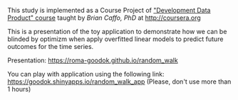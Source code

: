 This study is implemented  as a Course Project of ["Development Data Product" course](https://www.coursera.org/course/devdataprod) taught by *Brian Caffo, PhD* at <http://coursera.org>    

This is a presentation of the toy application to demonstrate how we can be blinded by optimizm when apply overfitted linear models to predict future outcomes for the time series. 

Presentation: https://roma-goodok.github.io/random_walk

You can play with application using the following link: https://goodok.shinyapps.io/random_walk_app
(Please, don't use more than 1 hours)

